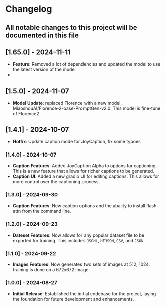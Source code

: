 # Changelog

## All notable changes to this project will be documented in this file

##  [1.65.0] - 2024-11-11
- **Feature**: Removed a lot of dependencies and updated the model to use the latest version of the model
- 
##  [1.5.0] - 2024-11-07
- **Model Update**: replaced Florence with a new model, MiaoshouAI/Florence-2-base-PromptGen-v2.0. This model is fine-tune of Florence2

##  [1.4.1] - 2024-10-07
- **Hotfix**: Update caption mode for JoyCaption, fix some typoes

### [1.4.0] - 2024-10-07

- **Caption Features**: Added JoyCaption Alpha to options for captioning. This is a new feature that allows for richer captions to be generated.
- **Caption UI**: Added a new gradio UI for editing captions. This allows for more control over the captioning process.

### [1.3.0] - 2024-09-30

- **Caption Features**: New caption options and the abailty to install flash-attn from the command line.

### [1.2.0] - 2024-09-23

- **Dateset Features**: Now allows for any popular dataset file to be exported for training. This includes `JSONL`, `HFJSON`, `CSV`, and `JSON`.

### [1.1.0] - 2024-09-22

- **Images Features**: Now generates two sets of images at 512, 1024. training is done on a 672x672 image.

### [1.0.0] - 2024-08-27

- **Initial Release**: Established the initial codebase for the project, laying the foundation for future development and enhancements.
